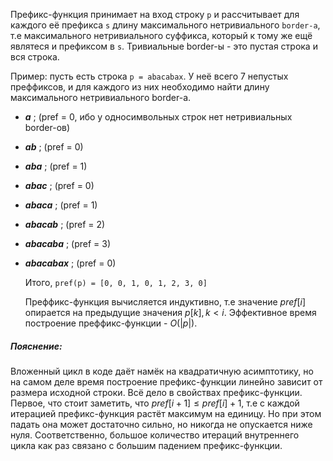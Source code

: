 Префикс-функция принимает на вход строку `p` и рассчитывает для каждого её префикса `s` длину максимального нетривиального `border-а`, т.е максимального нетривиального суффикса, который к тому же 
ещё являтеся и префиксом в `s`. Тривиальные border-ы - это пустая строка и вся строка.  

Пример: пусть есть строка `p = abacabax`. У неё всего 7 непустых преффиксов, и для каждого из них необходимо найти длину максимального нетривиального border-a.
- **_a_** ; (pref = 0, ибо у односимвольных строк нет нетривиальных border-ов)
- **_ab_** ; (pref = 0)
- **_aba_** ; (pref = 1)
- **_abac_** ; (pref = 0)
- **_abaca_** ; (pref = 1)
- **_abacab_** ; (pref = 2)
- **_abacaba_** ; (pref = 3)
- **_abacabax_** ; (pref = 0)

  Итого, `pref(p) = [0, 0, 1, 0, 1, 2, 3, 0]`

  Преффикс-функция вычисляется индуктивно, т.е значение $pref[i]$ опирается на предыдущие значения $p[k], k < i$.
  Эффективное время построение преффикс-функции - $O(|p|)$.

##### Пояснение:
Вложенный цикл в коде даёт намёк на квадратичную асимптотику, но на самом деле время построение префикс-функции линейно зависит от размера исходной строки.
Всё дело в свойствах префикс-функции. Первое, что стоит заметить, что $pref[i + 1] \leq pref[i] + 1$, т.е с каждой итерацией префикс-функция 
растёт максимум на единицу. Но при этом падать она может достаточно сильно, но никогда не опускается ниже нуля. Соответственно,
большое количество итераций внутреннего цикла как раз связано с большим падением префикс-функции.

